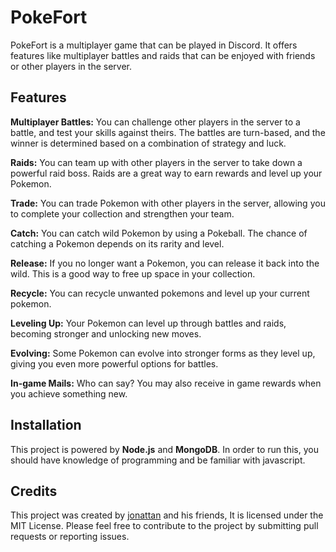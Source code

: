 # PokeFort
PokeFort is a multiplayer game that can be played in Discord. It offers features like multiplayer battles and raids that can be enjoyed with friends or other players in the server.

## Features
**Multiplayer Battles:** You can challenge other players in the server to a battle, and test your skills against theirs. The battles are turn-based, and the winner is determined based on a combination of strategy and luck.

**Raids:** You can team up with other players in the server to take down a powerful raid boss. Raids are a great way to earn rewards and level up your Pokemon.

**Trade:** You can trade Pokemon with other players in the server, allowing you to complete your collection and strengthen your team.

**Catch:** You can catch wild Pokemon by using a Pokeball. The chance of catching a Pokemon depends on its rarity and level.

**Release:** If you no longer want a Pokemon, you can release it back into the wild. This is a good way to free up space in your collection.

**Recycle:** You can recycle unwanted pokemons and level up your current pokemon.

**Leveling Up:** Your Pokemon can level up through battles and raids, becoming stronger and unlocking new moves.

**Evolving:** Some Pokemon can evolve into stronger forms as they level up, giving you even more powerful options for battles.

**In-game Mails:** Who can say? You may also receive in game rewards when you achieve something new.

## Installation
This project is powered by **Node.js** and **MongoDB**. In order to run this, you should have knowledge of programming and be familiar with javascript. 

## Credits
This project was created by [jonattan](https://github.com/jonattan18) and his friends, It is licensed under the MIT License. Please feel free to contribute to the project by submitting pull requests or reporting issues.
